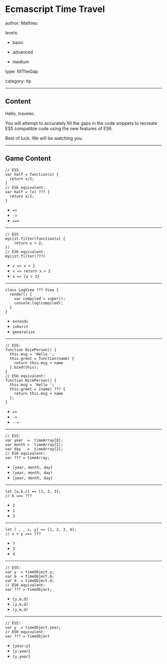 # Ecmascript Time Travel
author: Mathieu

levels:

  - basic

  - advanced

  - medium

type: fillTheGap

category: tip

---
## Content

Hello, traveler.

You will attempt to accurately fill the gaps in the code snippets to recreate ES5 compatible code using the new features of ES6.

Best of luck. We will be watching you.

---
## Game Content

```
// ES5
var half = function(x) {
  return x/2;
}
// ES6 equivalent:  
var half = (x) ??? {
  return x/2;
}
```
* `=>`
* `->`
* `==>`
---

```
// ES5
myList.filter(function(x) {
    return x > 2;
})
// ES6 equivalent:  
myList.filter(???)
```
* `x => x > 2`
* `x => return x > 2`
* `x => {x > 2}`
---
```
class LogView ??? View {
  render() {
    var compiled = super();
    console.log(compiled);
  }
}
```
* `extends`
* `inherit`
* `generalize`
---
```
// ES5:
function NicePerson() {
  this.msg = 'Hello ';
  this.greet = function(name) {
    return this.msg + name
  }.bind(this);
}
// ES6 equivalent:  
function NicePerson() {
  this.msg = 'Hello ';
  this.greet = (name) ??? {
    return this.msg + name
  };
}
```
* `=>`
* `->`
* `-->`
---
```
// ES5:
var year  =  timeArray[0];
var month =  timeArray[1];
var day   =  timeArray[2];
// ES6 equivalent:  
var ??? = timeArray;
```
* `[year, month, day]`
* `(year, month, day)`
* `{year, month, day}`
---
```
let [a,b,c] == [1, 2, 3];
// b === ???
```
* `2`
* `1`
* `3`
---
```
let [ , , x, y] == [1, 2, 3, 4];
// x + y === ???
```
* `7`
* `3`
* `4`
---
```
// ES5:
var y  = timeObject.y;
var m  = timeObject.m;
var d  = timeObject.d;
// ES6 equivalent:
var ??? = timeObject;
```
* `{y,m,d}`
* `[y,m,d]`
* `(y,m,d)`
---
```
// ES5:
var y  = timeObject.year;
// ES6 equivalent:
var ??? = timeObject
```
* `{year:y} `
* `{y:year} `
* `{y.year}`
